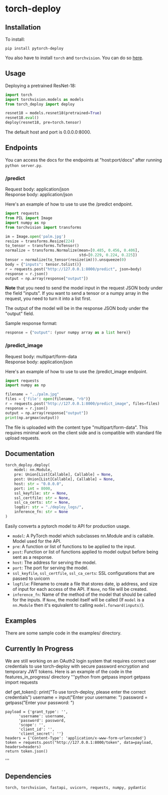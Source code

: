 # torch-deploy

## Installation
To install:
```
pip install pytorch-deploy
```

You also have to install `torch` and `torchvision`. You can do so [here](https://pytorch.org/get-started/locally/).

## Usage
Deploying a pretrained ResNet-18:
```python
import torch
import torchvision.models as models
from torch_deploy import deploy

resnet18 = models.resnet18(pretrained=True)
resnet18.eval()
deploy(resnet18, pre=torch.tensor)
```

The default host and port is 0.0.0.0:8000.

## Endpoints

You can access the docs for the endpoints at "host:port/docs" after running `python server.py`.

### /predict
Request body: application/json <br>
Response body: application/json

Here's an example of how to use to use the /predict endpoint.

```python
import requests
from PIL import Image
import numpy as np
from torchvision import transforms

im = Image.open('palm.jpg')
resize = transforms.Resize(224)
to_tensor = transforms.ToTensor()
normalize = transforms.Normalize(mean=[0.485, 0.456, 0.406],
                                 std=[0.229, 0.224, 0.225])
tensor = normalize(to_tensor(resize(im))).unsqueeze(0)
body = {"inputs": tensor.tolist()}
r = requests.post("http://127.0.0.1:8000/predict", json=body)
response = r.json()
output = np.array(response["output"])
```

**Note** that you need to send the model input in the request JSON body under the field "inputs".
If you want to send a tensor or a numpy array in the request, you need to turn it into a list first.

The output of the model will be in the response JSON body under the "output" field.

Sample response format:
```python
response = {"output": (your numpy array as a list here)}
```

### /predict_image
Request body: multipart/form-data <br>
Response body: application/json

Here's an example of how to use to use the /predict_image endpoint.

```python
import requests
import numpy as np

filename = "../palm.jpg"
files = {'file': open(filename, "rb")}
r = requests.post("http://127.0.0.1:8000/predict_image", files=files)
response = r.json()
output = np.array(response["output"])
print(np.argmax(output))
```

The file is uploaded with the content type "multipart/form-data". This requires minimal work on the client side and is compatible with standard file upload requests.

## Documentation
```python
torch_deploy.deploy(
    model: nn.Module,
    pre: Union[List[Callable], Callable] = None,
    post: Union[List[Callable], Callable] = None,
    host: str = "0.0.0.0",
    port: int = 8000,
    ssl_keyfile: str = None,
    ssl_certfile: str = None,
    ssl_ca_certs: str = None,
    logdir: str = "./deploy_logs/",
    inference_fn: str = None
)
```

Easily converts a pytorch model to API for production usage.

- `model`: A PyTorch model which subclasses nn.Module and is callable. Model used for the API.
- `pre`: A function or list of functions to be applied to the input.
- `post`: Function or list of functions applied to model output before being sent as a response.
- `host`: The address for serving the model.
- `port`: The port for serving the model.
- `ssl_keyfile`, `ssl_certfile`, `ssl_ca_certs`: SSL configurations that are passed to uvicorn
- `logfile`: Filename to create a file that stores date, ip address, and size of input for each access of the API. If `None`, no file will be created.
- `inference_fn`: Name of the method of the model that should be called for the inputs. If `None`, the model itself will be called (If `model` is a `nn.Module` then it's equivalent to calling `model.forward(inputs)`).

## Examples
There are some sample code in the examples/ directory.

## Currently In Progress
We are still working on an OAuth2 login system that requires correct user credentials to use torch-deploy with secure password encryption and temporary JWT tokens. Here is an example of the code in the features_in_progress/ directory
'''python
from getpass import getpass
import requests

def get_token():
    print("To use torch-deploy, please enter the correct credentials")
    username = input("Enter your username: ")
    password = getpass("Enter your password: ")

    payload = {'grant_type': '', 
          'username': username, 
          'password': password, 
          'scope': '', 
          'client_id': '', 
          'client_secret': ''}
    headers = {'Content-Type': 'application/x-www-form-urlencoded'}
    token = requests.post("http://127.0.0.1:8000/token", data=payload, headers=headers)
    return token.json()
'''

## Dependencies
`torch, torchvision, fastapi, uvicorn, requests, numpy, pydantic`
